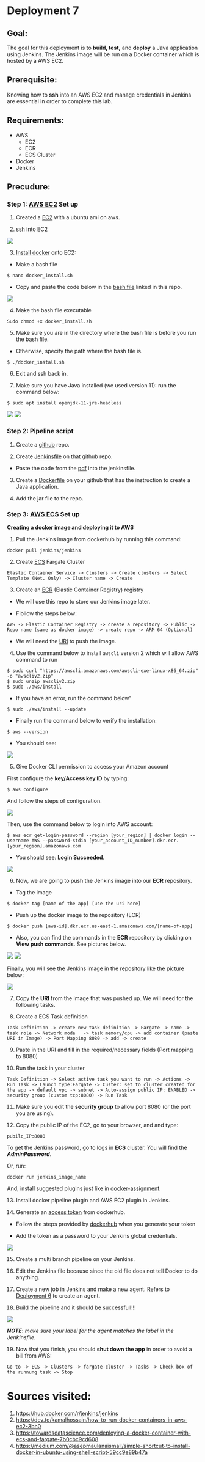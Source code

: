 # Deployment 7

## Goal:

The goal for this deployment is to **build, test,** and **deploy** a Java application using Jenkins. The Jenkins image will be run on a Docker container which is hosted by a AWS EC2.

## Prerequisite:

Knowing how to **ssh** into an AWS EC2 and manage credentials in Jenkins are essential in order to complete this lab. 

## Requirements:

* AWS
	* EC2
	* ECR
	* ECS Cluster
* Docker
* Jenkins 

## Precudure:

### Step 1: [AWS EC2](https://aws.amazon.com/ec2/?ec2-whats-new.sort-by=item.additionalFields.postDateTime&ec2-whats-new.sort-order=desc) Set up

1. Created a [EC2](https://docs.aws.amazon.com/AWSEC2/latest/UserGuide/EC2_GetStarted.html) with a ubuntu ami on aws. 

2. [ssh](https://docs.aws.amazon.com/AWSEC2/latest/UserGuide/AccessingInstancesLinux.html) into EC2

![](images/Deploy7-1.PNG)

3. [Install docker](https://docs.aws.amazon.com/AmazonECS/latest/developerguide/docker-basics.html) onto EC2:

  * Make a bash file
 ```
 $ nano docker_install.sh 
```

  * Copy and paste the code below in the [bash file](https://github.com/ibrahima1289/deploy7/blob/main/docker_install.sh) linked in this repo.
  
  ![](images/Deploy7-2.PNG)

4. Make the bash file executable
  ```
  Sudo chmod +x docker_install.sh
  ```
5. Make sure you are in the directory where the bash file is before you run the bash file.
  
  * Otherwise, specify the path where the bash file is.
  
  ```
  $ ./docker_install.sh
  ```

6. Exit and ssh back in.

7. Make sure you have Java installed (we used version 11): run the command below:
```
$ sudo apt install openjdk-11-jre-headless
```

 ![](images/Deploy7-3.PNG)
 ![](images/Deploy7-4.PNG)
 
### Step 2: Pipeline script

1. Create a [github](https://docs.github.com/en/get-started/quickstart/create-a-repo) repo.

2. Create [Jenkinsfile](https://github.com/ibrahima1289/deploy7/blob/main/Jenkinsfile) on that github repo.

* Paste the code from the [pdf](https://github.com/ibrahima1289/DEPLOY07_ECS/blob/main/Deployment%237%20(1).pdf) into the jenkinsfile.

3. Create a [Dockerfile](https://github.com/ibrahima1289/deploy7/blob/main/Dockerfile) on your github that has the instruction to create a Java application.

4. Add the jar file to the repo.

### Step 3: [AWS ECS](https://aws.amazon.com/ecs/) Set up

**Creating a docker image and deploying it to AWS**

1. Pull the Jenkins image from dockerhub by running this command:
```
docker pull jenkins/jenkins
```

2. Create [ECS](https://docs.aws.amazon.com/AmazonECS/latest/developerguide/clusters.html) Fargate Cluster

```
Elastic Container Service -> Clusters -> Create clusters -> Select Template (Net. Only) -> Cluster name -> Create 
```

3. Create an [ECR](https://aws.amazon.com/ecr/) (Elastic Container Registry) registry

 * We will use this repo to store our Jenkins image later.
  
 * Flollow the steps below:
  
  ```
  AWS -> Elastic Container Registry -> create a repository -> Public -> Repo name (same as docker image) -> create repo -> ARM 64 (Optional)
  ```
		
 * We will need the [URI](https://aws.amazon.com/about-aws/whats-new/2018/07/amazon-workspaces-now-supports-custom-login-workflows-with-a-uri/) to push the image.

4. Use the command below to install `awscli` version 2 which will allow AWS command to run
```
$ sudo curl "https://awscli.amazonaws.com/awscli-exe-linux-x86_64.zip" -o "awscliv2.zip"
$ sudo unzip awscliv2.zip
$ sudo ./aws/install
```

* If you have an error, run the command below"
```
$ sudo ./aws/install --update
```

* Finally run the command below to verify the installation:
```
$ aws --version
```

* You should see: 

![](images/Deploy7-9.PNG)


5. Give Docker CLI permission to access your Amazon account

First configure the **key/Access key ID** by typing:
```
$ aws configure
```

And follow the steps of configuration.

![](images/Deploy7-5.PNG)

Then, use the command below to login into AWS account:

```
$ aws ecr get-login-password --region [your_region] | docker login --username AWS --password-stdin [your_account_ID_number].dkr.ecr.[your_region].amazonaws.com
```	

* You should see: **Login Succeeded**.

![](images/Deploy7-10.PNG)

6. Now, we are going to push the Jenkins image into our **ECR** repository.

* Tag the image

```
$ docker tag [name of the app] [use the uri here]
```

* Push up the docker image to the repository (ECR)

```
$ docker push [aws-id].dkr.ecr.us-east-1.amazonaws.com/[name-of-app]
```	

* Also, you can find the commands in the **ECR** repository by clicking on **View push commands**. See pictures below.

![](images/Deploy7-7.PNG)
![](images/Deploy7-8.PNG)

Finally, you will see the Jenkins image in the repository like the picture below:

![](images/Deploy7-11.PNG)

7. Copy the **URI** from the image that was pushed up. We will need for the following tasks.

8. Create a ECS Task definition

```
Task Definition -> create new task definition -> Fargate -> name -> task role -> Network mode	-> task memory/cpu -> add container (paste URI in Image) -> Port Mapping 8080 -> add -> create
```

9. Paste in the URI and fill in the required/necessary fields (Port mapping to 8080)

10. Run the task in your cluster

```
Task Definition -> Select active task you want to run -> Actions -> Run Task -> Launch type:Fargate -> Custer: set to cluster created for the app -> default vpc -> subnet -> Auto-assign public IP: ENABLED -> security group (custom tcp:8080) -> Run Task
```

11. Make sure you edit the **security group** to allow port 8080 (or the port you are using).

12. Copy the public IP of the EC2, go to your browser, and and type:
```
pubilc_IP:8080
```

To get the Jenkins password, go to logs in **ECS** cluster. You will find the ***AdminPassword***. 

Or, run:
```
docker run jenkins_image_name
```

And, install suggested plugins just like in [docker-assignment](https://github.com/ibrahima1289/docker-assignment).

13. Install docker pipeline plugin and AWS EC2 plugin in Jenkins.

14. Generate an [access token](https://docs.docker.com/docker-hub/access-tokens/) from dockerhub.

* Follow the steps provided by [dockerhub](https://docs.docker.com/docker-hub/access-tokens/) when you generate your token

* Add the token as a password to your Jenkins global credentials.

![](images/Deploy7-13.PNG)

15. Create a multi branch pipeline on your Jenkins.

16. Edit the Jenkins file because since the old file does not tell Docker to do anything.

17. Create a new job in Jenkins and make a new agent. Refers to [Deployment 6](https://github.com/ibrahima1289/DEPLOY6_FE) to create an agent.

18. Build the pipeline and it should be successfull!!!

![](images/Deploy7-14.PNG)

***NOTE***: *make sure your label for the agent matches the label in the Jenkinsfile.*

19. Now that you finish, you should **shut down the app** in order to avoid a bill from AWS:

```
Go to -> ECS -> Clusters -> fargate-cluster -> Tasks -> Check box of the runnung task -> Stop
```




# Sources visited:

1. https://hub.docker.com/r/jenkins/jenkins<br>
2. https://dev.to/kamalhossain/how-to-run-docker-containers-in-aws-ec2-3bh0<br>
3. https://towardsdatascience.com/deploying-a-docker-container-with-ecs-and-fargate-7b0cbc9cd608<br>
4. https://medium.com/@asepmaulanaismail/simple-shortcut-to-install-docker-in-ubuntu-using-shell-script-59cc9e89b47a<br>


